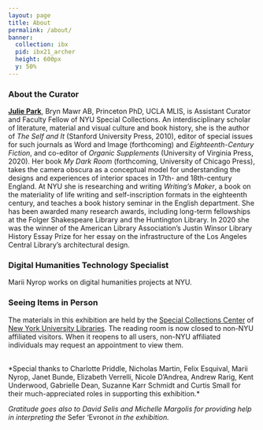 ```yaml
---
layout: page
title: About
permalink: /about/
banner:
  collection: ibx
  pid: ibx21_archer
  height: 600px
  y: 50%
---
```


### About the Curator

**[Julie Park](http://www.juliepark.space)**, Bryn Mawr AB, Princeton PhD, UCLA MLIS, is Assistant Curator and Faculty Fellow of NYU Special Collections. An interdisciplinary scholar of literature, material and visual culture and book history, she is the author of <i>The Self and It</i> (Stanford University Press, 2010), editor of special issues for such journals as Word and Image (forthcoming) and <i>Eighteenth-Century Fiction</i>, and co-editor of <i>Organic Supplements</i> (University of Virginia Press, 2020). Her book <i>My Dark Room</i> (forthcoming, University of Chicago Press), takes the camera obscura as a conceptual model for understanding the designs and experiences of interior spaces in 17th- and 18th-century England. At NYU she is researching and writing <i>Writing’s Maker</i>, a book on the materiality of life writing and self-inscription formats in the eighteenth century, and teaches a book history seminar in the English department. She has been awarded many research awards, including long-term fellowships at the Folger Shakespeare Library and the Huntington Library. In 2020 she was the winner of the American Library Association’s Justin Winsor Library History Essay Prize for her essay on the infrastructure of the Los Angeles Central Library’s architectural design.


### Digital Humanities Technology Specialist

Marii Nyrop works on digital humanities projects at NYU.

### Seeing Items in Person

The materials in this exhibition are held by the <a href="https://library.nyu.edu/locations/special-collections-center/">Special Collections Center</a> of <a href="https://library.nyu.edu">New York University Libraries</a>. The reading room is now closed to non-NYU affiliated visitors. When it reopens to all users, non-NYU affiliated individuals may request an appointment to view them.

<br>
*Special thanks to Charlotte Priddle, Nicholas Martin, Felix Esquival, Marii Nyrop, Janet Bunde, Elizabeth Verrelli, Nicole D’Andrea, Andrew Rarig, Kent Underwood, Gabrielle Dean, Suzanne Karr Schmidt and Curtis Small for their much-appreciated roles in supporting this exhibition.*

*Gratitude goes also to David Selis and Michelle Margolis for providing help in interpreting the* Sefer ‘Evronot *in the exhibition.*
